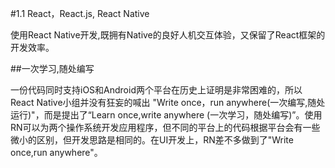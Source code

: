 #1.1 React，React.js, React Native

使用React Native开发,既拥有Native的良好人机交互体验，又保留了React框架的开发效率。

##一次学习,随处编写

一份代码同时支持iOS和Android两个平台在历史上证明是非常困难的，所以React Native小组并没有狂妄的喊出 "Write once，run anywhere(一次编写,随处运行)"，而是提出了“Learn once,write anywhere (一次学习，随处编写)”。使用RN可以为两个操作系统开发应用程序，但不同的平台上的代码根据平台会有一些微小的区别，但开发思路是相同的。在UI开发上，RN差不多做到了"Write once,run anywhere"。